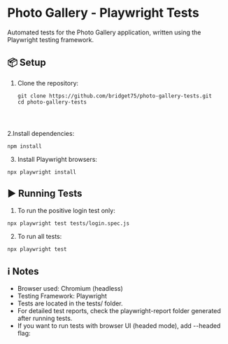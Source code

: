 # Photo Gallery - Playwright Tests

Automated tests for the Photo Gallery application, written using the Playwright testing framework.


## 📦 Setup

1. Clone the repository:
   ```
   git clone https://github.com/bridget75/photo-gallery-tests.git
   cd photo-gallery-tests




2.Install dependencies:
  ```
npm install
 ```


3. Install Playwright browsers:

 ```
npx playwright install
 ```





## ▶️ Running Tests

1. To run the positive login test only:
 ```
npx playwright test tests/login.spec.js
 ```


2. To run all tests:
 ```
npx playwright test
 ```



## ℹ️ Notes

- Browser used: Chromium (headless)
- Testing Framework: Playwright
- Tests are located in the tests/ folder.
- For detailed test reports, check the playwright-report folder generated after running tests.
- If you want to run tests with browser UI (headed mode), add --headed flag:

